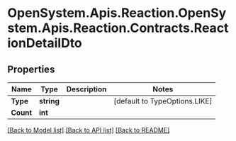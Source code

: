 # OpenSystem.Apis.Reaction.OpenSystem.Apis.Reaction.Contracts.ReactionDetailDto

## Properties

Name | Type | Description | Notes
------------ | ------------- | ------------- | -------------
**Type** | **string** |  | [default to TypeOptions.LIKE]
**Count** | **int** |  | 

[[Back to Model list]](../README.md#documentation-for-models) [[Back to API list]](../README.md#documentation-for-api-endpoints) [[Back to README]](../README.md)

